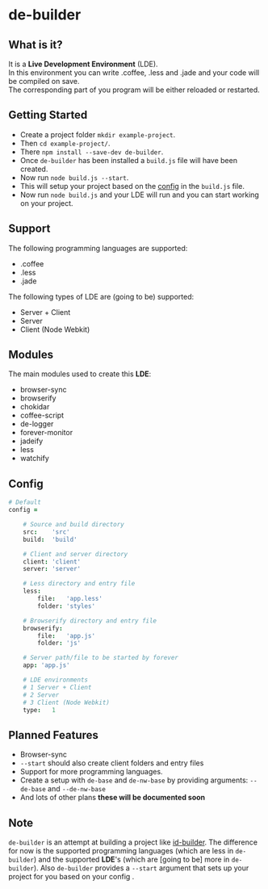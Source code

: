 # de-builder


## What is it?
It is a __Live Development Environment__ (LDE).<br>
In this environment you can write .coffee, .less and .jade and your code will be compiled on save.<br>
The corresponding part of you program will be either reloaded or restarted.


## Getting Started
- Create a project folder `mkdir example-project`.
- Then `cd example-project/`.
- There `npm install --save-dev de-builder`.
- Once `de-builder` has been installed a `build.js` file will have been created.
- Now run `node build.js --start`.
- This will setup your project based on the [config](https://github.com/hawkerboy7/de-builder#config) in the `build.js` file.
- Now run `node build.js` and your LDE will run and you can start working on your project.


## Support
The following programming languages are supported:
- .coffee
- .less
- .jade

The following types of LDE are (going to be) supported:
- Server + Client
- Server
- Client (Node Webkit)


## Modules
The main modules used to create this __LDE__:
- browser-sync
- browserify
- chokidar
- coffee-script
- de-logger
- forever-monitor
- jadeify
- less
- watchify


## Config
```coffeescript
# Default
config =

	# Source and build directory
	src:	'src'
	build:	'build'

	# Client and server directory
	client:	'client'
	server:	'server'

	# Less directory and entry file
	less:
		file:	'app.less'
		folder:	'styles'

	# Browserify directory and entry file
	browserify:
		file:	'app.js'
		folder:	'js'

	# Server path/file to be started by forever
	app: 'app.js'

	# LDE environments
	# 1 Server + Client
	# 2 Server
	# 3 Client (Node Webkit)
	type:	1
```


## Planned Features
- Browser-sync
- `--start` should also create client folders and entry files
- Support for more programming languages.
- Create a setup with `de-base` and `de-nw-base` by providing arguments: `--de-base` and `--de-nw-base`
- And lots of other plans __these will be documented soon__


## Note
`de-builder` is an attempt at building a project like [id-builder](https://github.com/Industrial/id-builder). The difference for now is the supported programming languages (which are less in `de-builder`) and the supported __LDE__'s (which are [going to be] more in `de-builder`). Also `de-builder` provides a `--start` argument that sets up your project for you based on your config .